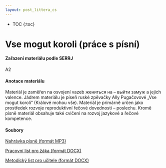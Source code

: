 ```yaml
---
layout: post_littera_cs
---
```

* TOC
{:toc}

# Vse mogut koroli (práce s písní)

#### Zařazení materiálu podle SERRJ

A2

#### Anotace materiálu

Materiál je zaměřen na osvojení vazeb жениться на – выйти замуж a jejich valence. Jádrem materiálu je píseň ruské zpěvačky Ally Pugačovové „Vse mogut koroli“ (Králové mohou vše). Materiál je primárně určen jako prostředek rozvoje reproduktivní řečové dovednosti – poslechu. Kromě písně materiál obsahuje také cvičení na rozvoj jazykové a řečové kompetence.

#### Soubory

[Nahrávka písně (formát MP3)](/cs/littera/rustina/materialy/22_Vse_mogut_koroli.mp3)

[Pracovní list pro žáka (formát DOCX)](/cs/littera/rustina/materialy/zaci/poslech/22_Vse_mogut_koroli_Z_A2.docx)

[Metodický list pro učitele (formát DOCX)](/cs/littera/rustina/materialy/metodika/22_Vse_mogut_koroli_metodika.docx)
